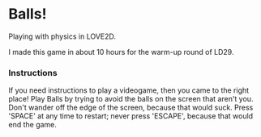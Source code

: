 Balls!
=====

Playing with physics in LOVE2D.

I made this game in about 10 hours for the warm-up round of LD29.

### Instructions

If you need instructions to play a videogame, then you came to the right place!
Play Balls by trying to avoid the balls on the screen that aren't you. Don't
wander off the edge of the screen, because that would suck. Press 'SPACE' at
any time to restart; never press 'ESCAPE', because that would end the game.
